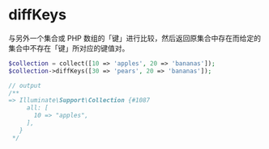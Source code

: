 # diffKeys

与另外一个集合或 PHP 数组的「键」进行比较，然后返回原集合中存在而给定的集合中不存在「键」所对应的键值对。

```php
$collection = collect([10 => 'apples', 20 => 'bananas']);
$collection->diffKeys([30 => 'pears', 20 => 'bananas']);

// output
/**
=> Illuminate\Support\Collection {#1087
     all: [
       10 => "apples",
     ],
   }
 */
```
